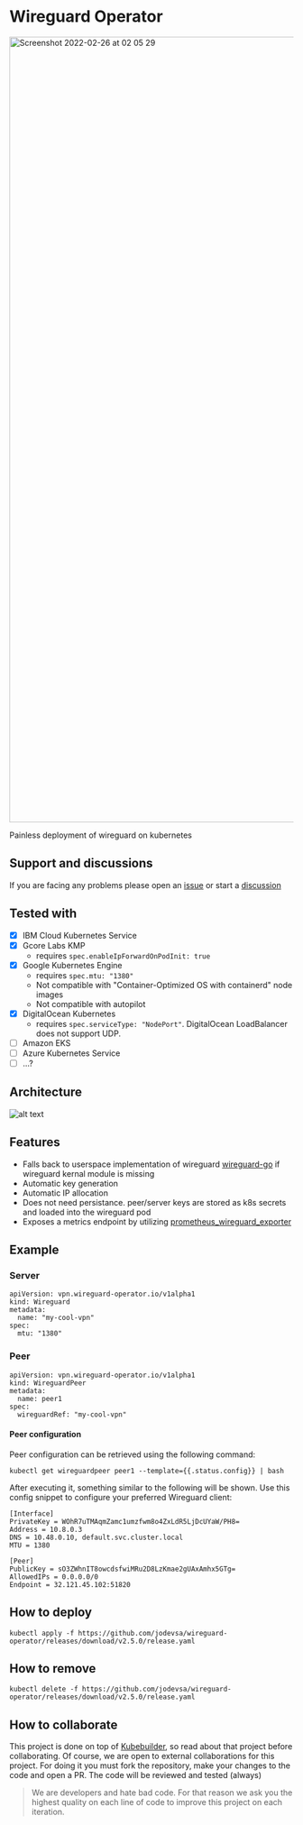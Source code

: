 # Wireguard Operator
<img width="1394" alt="Screenshot 2022-02-26 at 02 05 29" src="https://user-images.githubusercontent.com/14154314/177223431-445fbbb1-ff5b-4fd5-86b3-850b81f0a98f.png">

Painless deployment of wireguard on kubernetes

## Support and discussions

If you are facing any problems please open an [issue](https://github.com/jodevsa/wireguard-operator/issues) or start a 
[discussion](https://github.com/jodevsa/wireguard-operator/discussions) 

## Tested with
- [x] IBM Cloud Kubernetes Service
- [x] Gcore Labs KMP
  * requires `spec.enableIpForwardOnPodInit: true`
- [x] Google Kubernetes Engine
  * requires `spec.mtu: "1380"`
  * Not compatible with "Container-Optimized OS with containerd" node images
  * Not compatible with autopilot
- [x] DigitalOcean Kubernetes
  * requires `spec.serviceType: "NodePort"`. DigitalOcean LoadBalancer does not support UDP. 
- [ ] Amazon EKS
- [ ] Azure Kubernetes Service
- [ ] ...?

## Architecture 

![alt text](./readme/main.png)

## Features 
* Falls back to userspace implementation of wireguard [wireguard-go](https://github.com/WireGuard/wireguard-go) if wireguard kernal module is missing
* Automatic key generation
* Automatic IP allocation
* Does not need persistance. peer/server keys are stored as k8s secrets and loaded into the wireguard pod
* Exposes a metrics endpoint by utilizing [prometheus_wireguard_exporter](https://github.com/MindFlavor/prometheus_wireguard_exporter)

## Example

### Server

```
apiVersion: vpn.wireguard-operator.io/v1alpha1
kind: Wireguard
metadata:
  name: "my-cool-vpn"
spec:
  mtu: "1380"
```

### Peer

```
apiVersion: vpn.wireguard-operator.io/v1alpha1
kind: WireguardPeer
metadata:
  name: peer1
spec:
  wireguardRef: "my-cool-vpn"
```

#### Peer configuration

Peer configuration can be retrieved using the following command:

```console
kubectl get wireguardpeer peer1 --template={{.status.config}} | bash
```

After executing it, something similar to the following will be shown. Use this config snippet to configure your
preferred Wireguard client:

```console
[Interface]
PrivateKey = WOhR7uTMAqmZamc1umzfwm8o4ZxLdR5LjDcUYaW/PH8=
Address = 10.8.0.3
DNS = 10.48.0.10, default.svc.cluster.local
MTU = 1380

[Peer]
PublicKey = sO3ZWhnIT8owcdsfwiMRu2D8LzKmae2gUAxAmhx5GTg=
AllowedIPs = 0.0.0.0/0
Endpoint = 32.121.45.102:51820
```

## How to deploy
```
kubectl apply -f https://github.com/jodevsa/wireguard-operator/releases/download/v2.5.0/release.yaml
```

## How to remove
```
kubectl delete -f https://github.com/jodevsa/wireguard-operator/releases/download/v2.5.0/release.yaml
```

## How to collaborate

This project is done on top of [Kubebuilder](https://github.com/kubernetes-sigs/kubebuilder), so read about that project
before collaborating. Of course, we are open to external collaborations for this project. For doing it you must fork the
repository, make your changes to the code and open a PR. The code will be reviewed and tested (always)

> We are developers and hate bad code. For that reason we ask you the highest quality on each line of code to improve
> this project on each iteration.
